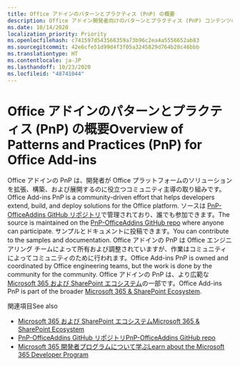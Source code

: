 ```yaml
---
title: Office アドインのパターンとプラクティス (PnP) の概要
description: Office アドイン開発者向けのパターンとプラクティス (PnP) コンテンツの概要。
ms.date: 10/14/2020
localization_priority: Priority
ms.openlocfilehash: c741597d543566359a73b96c2ea4a5556652ab83
ms.sourcegitcommit: 42e6cfe51d99d4f3f05a3245829d764b28c46bbb
ms.translationtype: HT
ms.contentlocale: ja-JP
ms.lasthandoff: 10/23/2020
ms.locfileid: "48741044"
---
```

# <a name="overview-of-patterns-and-practices-pnp-for-office-add-ins"></a><span data-ttu-id="44710-103">Office アドインのパターンとプラクティス (PnP) の概要</span><span class="sxs-lookup"><span data-stu-id="44710-103">Overview of Patterns and Practices (PnP) for Office Add-ins</span></span>

<span data-ttu-id="44710-104">Office アドインの PnP は、開発者が Office プラットフォームのソリューションを拡張、構築、および展開するのに役立つコミュニティ主導の取り組みです。</span><span class="sxs-lookup"><span data-stu-id="44710-104">Office Add-ins PnP is a community-driven effort that helps developers extend, build, and deploy solutions for the Office platform.</span></span> <span data-ttu-id="44710-105">ソースは [PnP-OfficeAddins GitHub リポジトリ](https://github.com/OfficeDev/PnP-OfficeAddins)で管理されており、誰でも参加できます。</span><span class="sxs-lookup"><span data-stu-id="44710-105">The source is maintained on the [PnP-OfficeAddins GitHub repo](https://github.com/OfficeDev/PnP-OfficeAddins) where anyone can participate.</span></span> <span data-ttu-id="44710-106">サンプルとドキュメントに投稿できます。</span><span class="sxs-lookup"><span data-stu-id="44710-106">You can contribute to the samples and documentation.</span></span> <span data-ttu-id="44710-107">Office アドインの PnP は Office エンジニアリング チームによって所有および調整されていますが、作業はコミュニティによってコミュニティのために行われます。</span><span class="sxs-lookup"><span data-stu-id="44710-107">Office Add-ins PnP is owned and coordinated by Office engineering teams, but the work is done by the community for the community.</span></span> <span data-ttu-id="44710-108">Office アドインの PnP は、より広範な [Microsoft 365 および SharePoint エコシステム](https://developer.microsoft.com/office/blogs/microsoft-365-sharepoint-ecosystem-pnp-august-2020-update/)の一部です。</span><span class="sxs-lookup"><span data-stu-id="44710-108">Office Add-ins PnP is part of the broader [Microsoft 365 & SharePoint Ecosystem](https://developer.microsoft.com/office/blogs/microsoft-365-sharepoint-ecosystem-pnp-august-2020-update/).</span></span>

<span data-ttu-id="44710-109">関連項目</span><span class="sxs-lookup"><span data-stu-id="44710-109">See also</span></span>
- [<span data-ttu-id="44710-110">Microsoft 365 および SharePoint エコシステム</span><span class="sxs-lookup"><span data-stu-id="44710-110">Microsoft 365 & SharePoint Ecosystem</span></span>](https://developer.microsoft.com/office/blogs/microsoft-365-sharepoint-ecosystem-pnp-august-2020-update/)
- [<span data-ttu-id="44710-111">PnP-OfficeAddins GitHub リポジトリ</span><span class="sxs-lookup"><span data-stu-id="44710-111">PnP-OfficeAddins GitHub repo</span></span>](https://github.com/OfficeDev/PnP-OfficeAddins)
- [<span data-ttu-id="44710-112">Microsoft 365 開発者プログラムについて学ぶ</span><span class="sxs-lookup"><span data-stu-id="44710-112">Learn about the Microsoft 365 Developer Program</span></span>](https://developer.microsoft.com/microsoft-365/dev-program)
